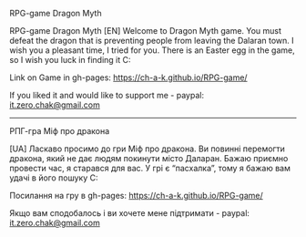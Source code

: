 RPG-game Dragon Myth

RPG-game Dragon Myth
[EN] Welcome to Dragon Myth game. You must defeat the dragon that is preventing people from leaving the Dalaran town. I wish you a pleasant time, I tried for you. There is an Easter egg in the game, so I wish you luck in finding it C:

Link on Game in gh-pages: https://ch-a-k.github.io/RPG-game/

If you liked it and would like to support me - paypal: it.zero.chak@gmail.com

_________________________________________________________________________________________________________

РПГ-гра Міф про дракона

[UA] Ласкаво просимо до гри Міф про дракона. Ви повинні перемогти дракона, який не дає людям покинути місто Даларан. Бажаю приємно провести час, я старався для вас. У грі є “пасхалка”, тому я бажаю вам удачі в його пошуку C:

Посилання на гру в gh-pages: https://ch-a-k.github.io/RPG-game/

Якщо вам сподобалось і ви хочете мене підтримати - paypal: it.zero.chak@gmail.com

